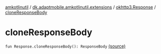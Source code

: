 [amkotlinutil](../../index.md) / [dk.adaptmobile.amkotlinutil.extensions](../index.md) / [okhttp3.Response](index.md) / [cloneResponseBody](./clone-response-body.md)

# cloneResponseBody

`fun Response.cloneResponseBody(): ResponseBody` [(source)](https://github.com/adaptmobile-organization/amkotlinutil/tree/master/amkotlinutil/src/main/java/dk/adaptmobile/amkotlinutil/extensions/NetworkExtensions.kt#L6)